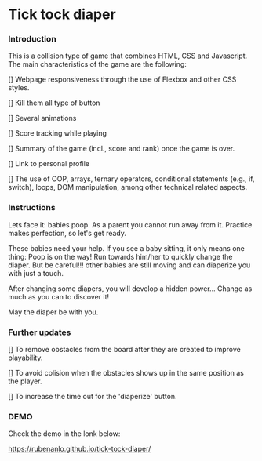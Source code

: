 # Tick tock diaper


### Introduction

This is a collision type of game that combines HTML, CSS and Javascript. The main characteristics of the game are the following:

[] Webpage responsiveness through the use of Flexbox and other CSS styles.

[] Kill them all type of button

[] Several animations

[] Score tracking while playing

[] Summary of the game (incl., score and rank) once the game is over.

[] Link to personal profile

[] The use of OOP, arrays, ternary operators, conditional statements (e.g., if, switch), loops, DOM manipulation, among other technical related aspects.


### Instructions

Lets face it: babies poop. As a parent you cannot run away from it. Practice makes perfection, so let's get ready. 

These babies need your help. If you see a baby sitting, it only means one thing: Poop is on the way! Run towards him/her to quickly change the diaper. But be careful!!! other babies are still moving and can diaperize you with just a touch. 

After changing some diapers, you will develop a hidden power...  Change as much as you can to discover it! 

May the diaper be with you.



### Further updates

[] To remove obstacles from the board after they are created to improve playability.

[] To avoid colision when the obstacles shows up in the same position as the player.

[] To increase the time out for the 'diaperize' button.


### DEMO 

Check the demo in the lonk below:

https://rubenanlo.github.io/tick-tock-diaper/